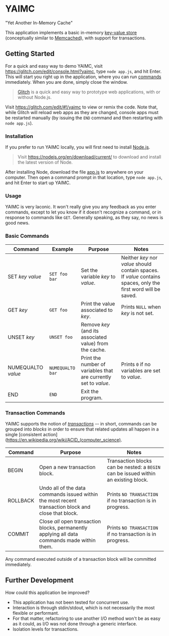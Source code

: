 # YAIMC
"Yet Another In-Memory Cache"

This application implements a basic in-memory [key-value store](https://en.wikipedia.org/wiki/Key-value_database) (conceptually similar to [Memcached](https://memcached.org/)), with support for transactions.

## Getting Started

For a quick and easy way to demo YAIMC, visit https://glitch.com/edit/console.html?yaimc, type `node app.js`, and hit Enter. This will start you right up in the application, where you can run [commands](#basic-commands) immediately. When you are done, simply close the window.

> [Glitch](https://glitch.com/) is a quick and easy way to prototype web applications, with or without Node.js.

Visit https://glitch.com/edit/#!/yaimc to view or remix the code. Note that, while Glitch will reload web apps as they are changed, console apps must be restarted manually (by issuing the `END` command and then restarting with `node app.js`).

### Installation

If you prefer to run YAIMC locally, you will first need to install [Node.js](https://nodejs.org).

> Visit https://nodejs.org/en/download/current/ to download and install the latest version of Node.

After installing Node, download the file [app.js](app.js) to anywhere on your computer. Then open a command prompt in that location, type `node app.js`, and hit Enter to start up YAIMC.

### Usage

YAIMC is very laconic. It won't really give you any feedback as you enter commands, except to let you know if it doesn't recognize a command, or in response to commands like `GET`. Generally speaking, as they say, no news is good news.

### Basic Commands

| Command | Example | Purpose | Notes |
|---------|---------|---------|------|
| SET _key_ _value_ | `SET foo bar` | Set the variable _key_ to _value_. | Neither _key_ nor _value_ should contain spaces. If _value_ contains spaces, only the first word will be saved. |
| GET _key_ | `GET foo` | Print the value associated to _key_. | Prints `NULL` when _key_ is not set. |
| UNSET _key_ | `UNSET foo` | Remove _key_ (and its associated value) from the cache. | |
| NUMEQUALTO _value_ | `NUMEQUALTO bar` | Print the number of variables that are currently set to _value_. | Prints `0` if no variables are set to _value_. |
| END | `END` | Exit the program. | |

### Transaction Commands

YAIMC supports the notion of _[transactions](https://en.wikipedi.org/wiki/Database_transaction)_ -- in short, commands can be grouped into _blocks_ in order to ensure that related updates all happen in a single [consistent action](https://en.wikipedia.org/wiki/ACID_(computer_science).

| Command | Purpose | Notes |
|---------|---------|------|
| BEGIN | Open a new transaction block. | Transaction blocks can be nested: a `BEGIN` can be issued within an existing block. |
| ROLLBACK | Undo all of the data commands issued within the most recent transaction block and close that block. | Prints `NO TRANSACTION` if no transaction is in progress. |
| COMMIT | Close _all_ open transaction blocks, permanently applying all data commands made within them. | Prints `NO TRANSACTION` if no transaction is in progress. |

Any command executed outside of a transaction block will be committed immediately.

## Further Development

How could this application be improved?

* This application has not been tested for concurrent use.
* Interaction is through stdin/stdout, which is not necessarily the most flexible or performant.
* For that matter, refactoring to use another I/O method won't be as easy as it could, as I/O was not done through a generic interface.
* Isolation levels for transactions.